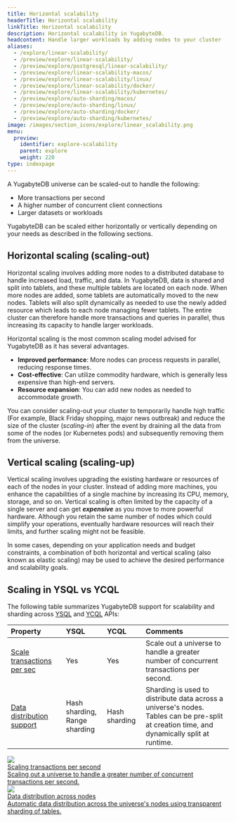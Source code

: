 ```yaml
---
title: Horizontal scalability
headerTitle: Horizontal scalability
linkTitle: Horizontal scalability
description: Horizontal scalability in YugabyteDB.
headcontent: Handle larger workloads by adding nodes to your cluster
aliases:
  - /explore/linear-scalability/
  - /preview/explore/linear-scalability/
  - /preview/explore/postgresql/linear-scalability/
  - /preview/explore/linear-scalability-macos/
  - /preview/explore/linear-scalability/linux/
  - /preview/explore/linear-scalability/docker/
  - /preview/explore/linear-scalability/kubernetes/
  - /preview/explore/auto-sharding/macos/
  - /preview/explore/auto-sharding/linux/
  - /preview/explore/auto-sharding/docker/
  - /preview/explore/auto-sharding/kubernetes/
image: /images/section_icons/explore/linear_scalability.png
menu:
  preview:
    identifier: explore-scalability
    parent: explore
    weight: 220
type: indexpage
---
```



A YugabyteDB universe can be scaled-out to handle the following:

* More transactions per second
* A higher number of concurrent client connections
* Larger datasets or workloads

YugabyteDB can be scaled either horizontally or vertically depending on your needs as described in the following sections.

## Horizontal scaling (scaling-out)

Horizontal scaling involves adding more nodes to a distributed database to handle increased load, traffic, and data. In YugabyteDB, data is shared and split into tablets, and these multiple tablets are located on each node. When more nodes are added, some tablets are automatically moved to the new nodes. Tablets will also split dynamically as needed to use the newly added resource which leads to each node managing fewer tablets. The entire cluster can therefore handle more transactions and queries in parallel, thus increasing its capacity to handle larger workloads.

Horizontal scaling is the most common scaling model advised for YugabyteDB as it has several advantages.

* **Improved performance**: More nodes can process requests in parallel, reducing response times.
* **Cost-effective**: Can utilize commodity hardware, which is generally less expensive than high-end servers.
* **Resource expansion**: You can add new nodes as needed to accommodate growth.

You can consider scaling-out your cluster to temporarily handle high traffic (For example, Black Friday shopping, major news outbreak) and reduce the size of the cluster (*scaling-in*) after the event by draining all the data from some of the nodes (or Kubernetes pods) and subsequently removing them from the universe.

## Vertical scaling (scaling-up)

Vertical scaling involves upgrading the existing hardware or resources of each of the nodes in your cluster. Instead of adding more machines, you enhance the capabilities of a single machine by increasing its CPU, memory, storage, and so on. Vertical scaling is often limited by the capacity of a single server and can get **_expensive_** as you move to more powerful hardware. Although you retain the same number of nodes which could simplify your operations, eventually hardware resources will reach their limits, and further scaling might not be feasible.

In some cases, depending on your application needs and budget constraints, a combination of both horizontal and vertical scaling (also known as elastic scaling) may be used to achieve the desired performance and scalability goals.

## Scaling in YSQL vs YCQL

The following table summarizes YugabyteDB support for scalability and sharding across [YSQL](../../api/ysql/) and [YCQL](../../api/ycql/) APIs:

| Property | YSQL | YCQL | Comments |
| :------- | :--- | :--- | :------- |
| [Scale transactions per sec](scaling-transactions/) | Yes | Yes | Scale out a universe to handle a greater number of concurrent transactions per second. |
| [Data distribution support](sharding-data/) | Hash sharding,<br/>Range sharding | Hash sharding | Sharding is used to distribute data across a universe's nodes.<br/>Tables can be pre-split at creation time, and dynamically split at runtime. |

<div class="row">
   <div class="col-12 col-md-6 col-lg-12 col-xl-6">
    <a class="section-link icon-offset" href="scaling-transactions-cloud/">
      <div class="head">
        <img class="icon" src="/images/section_icons/explore/linear_scalability.png" aria-hidden="true" />
        <div class="title">Scaling transactions per second</div>
      </div>
      <div class="body">
        Scaling out a universe to handle a greater number of concurrent transactions per second.
      </div>
    </a>
  </div>

  <div class="col-12 col-md-6 col-lg-12 col-xl-6">
    <a class="section-link icon-offset" href="sharding-data/">
      <div class="head">
        <img class="icon" src="/images/section_icons/explore/auto_sharding.png" aria-hidden="true" />
        <div class="title">Data distribution across nodes</div>
      </div>
      <div class="body">
        Automatic data distribution across the universe's nodes using transparent sharding of tables.
      </div>
    </a>
  </div>


</div>
